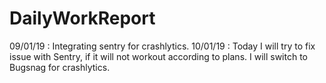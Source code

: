 # DailyWorkReport

09/01/19 : Integrating sentry for crashlytics.
10/01/19 :  Today I will try to fix issue with Sentry, if it will not workout according to plans. I will switch to Bugsnag for crashlytics.
